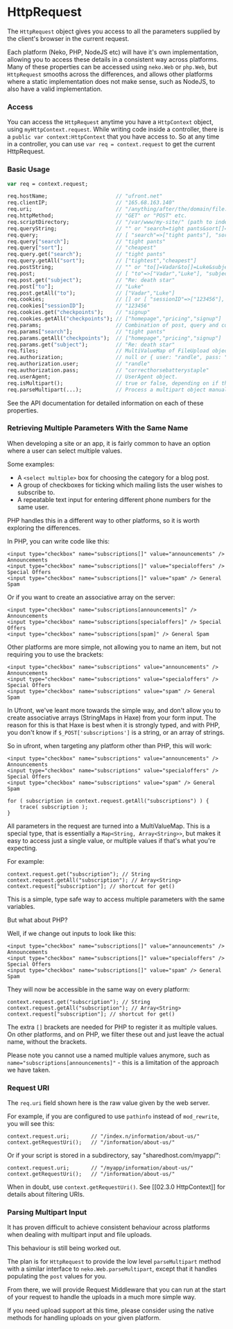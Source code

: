 HttpRequest
===========

The `HttpRequest` object gives you access to all the parameters supplied by the client's browser in the current request.

Each platform (Neko, PHP, NodeJS etc) will have it's own implementation, allowing you to access these details in a consistent way across platforms.
Many of these properties can be accessed using `neko.Web` or `php.Web`, but `HttpRequest` smooths across the differences, and allows other platforms where a static implementation does not make sense, such as NodeJS, to also have a valid implementation.

### Access

You can access the `HttpRequest` anytime you have a `HttpContext` object, using `myHttpContext.request`.
While writing code inside a controller, there is a `public var context:HttpContext` that you have access to.
So at any time in a controller, you can use `var req = context.request` to get the current HttpRequest.

### Basic Usage

```haxe
var req = context.request;

req.hostName;                      // "ufront.net"
req.clientIP;                      // "165.68.163.140"
req.uri;                           // "/anything/after/the/domain/file.html"
req.httpMethod;                    // "GET" or "POST" etc.
req.scriptDirectory;               // "/var/www/my-site/" (path to index.n or index.php)
req.queryString;                   // "" or "search=tight pants&sort[]=tightest&sort[]=cheapest"
req.query;                         // [ "search"=>["tight pants"], "sort"=>["tightest","cheapest"] ];
req.query["search"];               // "tight pants"
req.query["sort"];                 // "cheapest"
req.query.get("search");           // "tight pants"
req.query.getAll("sort");          // ["tightest","cheapest"]
req.postString;                    // "" or "to[]=Vadar&to[]=Luke&subject=Re: death star&text=sorry about that", if "enctype=application/x-www-form-urlencoded"
req.post;                          // [ "to"=>["Vadar","Luke"], "subject"=>["Re: death star"], "text"=>["sorry about that"] ]
req.post.get("subject");           // "Re: death star"
req.post["to"];                    // "Luke"
req.post.getAll("to");             // ["Vadar","Luke"]
req.cookies;                       // [] or [ "sessionID"=>["123456"], "checkpoints"=>["homepage","pricing","signup"] ]
req.cookies["sessionID"];          // "123456"
req.cookies.get("checkpoints");    // "signup"
req.cookies.getAll("checkpoints"); // ["homepage","pricing","signup"]
req.params;                        // Combination of post, query and cookies.
req.params["search"];              // "tight pants"
req.params.getAll("checkpoints");  // ["homepage","pricing","signup"]
req.params.get("subject");         // "Re: death star"
req.files;                         // MultiValueMap of FileUpload objects - still being built.
req.authorization;                 // null or { user: "randle", pass: "correcthorsebatterystaple" }
req.authorization.user;            // "randle"
req.authorization.pass;            // "correcthorsebatterystaple"
req.userAgent;                     // UserAgent object.
req.isMultipart();                 // true or false, depending on if this is a multipart request.
req.parseMultipart(...);           // Process a multipart object manually. Usually better to use an upload handling middleware.
```

See the API documentation for detailed information on each of these properties.

### Retrieving Multiple Parameters With the Same Name

When developing a site or an app, it is fairly common to have an option where a user can select multiple values.

Some examples:

* A `<select multiple>` box for choosing the category for a blog post.
* A group of checkboxes for ticking which mailing lists the user wishes to subscribe to.
* A repeatable text input for entering different phone numbers for the same user.

PHP handles this in a different way to other platforms, so it is worth exploring the differences.

In PHP, you can write code like this:

	<input type="checkbox" name="subscriptions[]" value="announcements" /> Announcements
	<input type="checkbox" name="subscriptions[]" value="specialoffers" /> Special Offers
	<input type="checkbox" name="subscriptions[]" value="spam" /> General Spam

Or if you want to create an associative array on the server:

	<input type="checkbox" name="subscriptions[announcements]" /> Announcements
	<input type="checkbox" name="subscriptions[specialoffers]" /> Special Offers
	<input type="checkbox" name="subscriptions[spam]" /> General Spam

Other platforms are more simple, not allowing you to name an item, but not requiring you to use the brackets:

	<input type="checkbox" name="subscriptions" value="announcements" /> Announcements
	<input type="checkbox" name="subscriptions" value="specialoffers" /> Special Offers
	<input type="checkbox" name="subscriptions" value="spam" /> General Spam

In Ufront, we've leant more towards the simple way, and don't allow you to create associative arrays (StringMaps in Haxe) from your form input.
The reason for this is that Haxe is best when it is strongly typed, and with PHP, you don't know if `$_POST['subscriptions']` is a string, or an array of strings.

So in ufront, when targeting any platform other than PHP, this will work:

	<input type="checkbox" name="subscriptions" value="announcements" /> Announcements
	<input type="checkbox" name="subscriptions" value="specialoffers" /> Special Offers
	<input type="checkbox" name="subscriptions" value="spam" /> General Spam
	
	for ( subscription in context.request.getAll("subscriptions") ) {
		trace( subscription );
	}

All parameters in the request are turned into a MultiValueMap.
This is a special type, that is essentially a `Map<String, Array<String>>`, but makes it easy to access just a single value, or multiple values if that's what you're expecting.

For example:

	context.request.get("subscription"); // String
	context.request.getAll("subscription"); // Array<String>
	context.request["subscription"]; // shortcut for get()

This is a simple, type safe way to access multiple parameters with the same variables.

But what about PHP?

Well, if we change out inputs to look like this:

	<input type="checkbox" name="subscriptions[]" value="announcements" /> Announcements
	<input type="checkbox" name="subscriptions[]" value="specialoffers" /> Special Offers
	<input type="checkbox" name="subscriptions[]" value="spam" /> General Spam

They will now be accessible in the same way on every platform:

	context.request.get("subscription"); // String
	context.request.getAll("subscription"); // Array<String>
	context.request["subscription"]; // shortcut for get()

The extra `[]` brackets are needed for PHP to register it as multiple values.
On other platforms, and on PHP, we filter these out and just leave the actual name, without the brackets.

Please note you cannot use a named multiple values anymore, such as `name="subscriptions[announcements]"` - this is a limitation of the approach we have taken.

### Request URI

The `req.uri` field shown here is the raw value given by the web server.

For example, if you are configured to use `pathinfo` instead of `mod_rewrite`, you will see this:

	context.request.uri;       // "/index.n/information/about-us/"
	context.getRequestUri();   // "/information/about-us/"

Or if your script is stored in a subdirectory, say "sharedhost.com/myapp/":

	context.request.uri;       // "/myapp/information/about-us/"
	context.getRequestUri();   // "/information/about-us/"

When in doubt, use `context.getRequestUri()`.
See [[02.3.0 HttpContext]] for details about filtering URIs.

### Parsing Multipart Input

It has proven difficult to achieve consistent behaviour across platforms when dealing with multipart input and file uploads.

This behaviour is still being worked out.

The plan is for `HttpRequest` to provide the low level `parseMultipart` method with a similar interface to `neko.Web.parseMultipart`, except that it handles populating the `post` values for you.

From there, we will provide Request Middleware that you can run at the start of your request to handle the uploads in a much more simple way.

If you need upload support at this time, please consider using the native methods for handling uploads on your given platform.